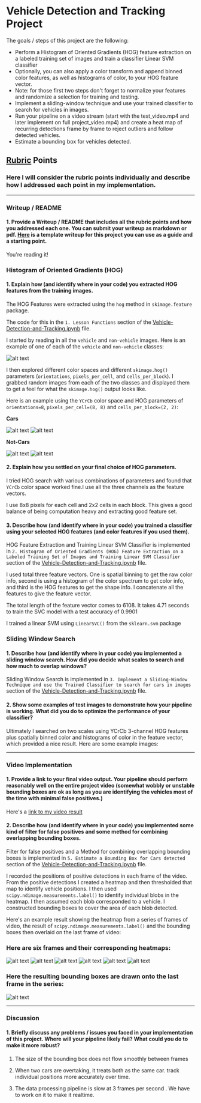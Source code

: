 
# Vehicle Detection and Tracking Project

The goals / steps of this project are the following:

* Perform a Histogram of Oriented Gradients (HOG) feature extraction on a labeled training set of images and train a classifier Linear SVM classifier
* Optionally, you can also apply a color transform and append binned color features, as well as histograms of color, to your HOG feature vector. 
* Note: for those first two steps don't forget to normalize your features and randomize a selection for training and testing.
* Implement a sliding-window technique and use your trained classifier to search for vehicles in images.
* Run your pipeline on a video stream (start with the test_video.mp4 and later implement on full project_video.mp4) and create a heat map of recurring detections frame by frame to reject outliers and follow detected vehicles.
* Estimate a bounding box for vehicles detected.

[//]: # (Image References)
[car-hog]: ./output_images/Car-HOGViz.png
[car-hog1]: ./output_images/Car-HOGViz-1.png
[notcar-hog]: ./output_images/NotCar-HOGViz.png
[notcar-hog1]: ./output_images/NotCar-HOGViz-1.png
[heatmap]: ./output_images/heatmap.png
[heatmap0a]: ./output_images/heatmap0a.png
[heatmap0b]: ./output_images/heatmap0b.png
[heatmap1]: ./output_images/heatmap1.png
[heatmap2]: ./output_images/heatmap2.png
[heatmap3]: ./output_images/heatmap3.png
[video-screenshot-test]: ./output_images/video-screenshot-test.png
[image1]: ./examples/car_not_car.png
[image2]: ./examples/HOG_example.jpg
[image3]: ./examples/sliding_windows.jpg
[image4]: ./examples/sliding_window.jpg
[image5]: ./examples/bboxes_and_heat.png
[image6]: ./examples/labels_map.png
[image7]: ./examples/output_bboxes.png
[video1]: ./project_output.mp4
[video2]: ./test_output.mp4

## [Rubric](https://review.udacity.com/#!/rubrics/513/view) Points
### Here I will consider the rubric points individually and describe how I addressed each point in my implementation.  

---
### Writeup / README

#### 1. Provide a Writeup / README that includes all the rubric points and how you addressed each one.  You can submit your writeup as markdown or pdf.  [Here](README.md) is a template writeup for this project you can use as a guide and a starting point.  

You're reading it!

### Histogram of Oriented Gradients (HOG)

#### 1. Explain how (and identify where in your code) you extracted HOG features from the training images.

The HOG Features were extracted using the `hog` method in `skimage.feature` package.

The code for this in the `1. Lesson Functions` section of the [Vehicle-Detection-and-Tracking.ipynb](Vehicle-Detection-and-Tracking.ipynb) file.

I started by reading in all the `vehicle` and `non-vehicle` images.  Here is an example of one of each of the `vehicle` and `non-vehicle` classes:

![alt text][image1]

I then explored different color spaces and different `skimage.hog()` parameters (`orientations`, `pixels_per_cell`, and `cells_per_block`).  I grabbed random images from each of the two classes and displayed them to get a feel for what the `skimage.hog()` output looks like.

Here is an example using the `YCrCb` color space and HOG parameters of `orientations=8`, `pixels_per_cell=(8, 8)` and `cells_per_block=(2, 2)`:

**Cars**

![alt text][car-hog]
![alt text][car-hog1]

**Not-Cars**

![alt text][notcar-hog]
![alt text][notcar-hog1]


#### 2. Explain how you settled on your final choice of HOG parameters.

I tried HOG search with various combinations of parameters and found that `YCrCb` color space worked fine.I use all the three channels as the feature vectors.

I use 8x8 pixels for each cell and 2x2 cells in each block. This gives a good balance of being computation heavy and extracting good feature set.


#### 3. Describe how (and identify where in your code) you trained a classifier using your selected HOG features (and color features if you used them).

HOG Feature Extraction and Training Linear SVM Classifier is implemented in  `2. Histogram of Oriented Gradients (HOG) Feature Extraction on a Labeled Training Set of Images and Training Linear SVM Classifier` section of the [Vehicle-Detection-and-Tracking.ipynb](Vehicle-Detection-and-Tracking.ipynb) file.

I used total three feature vectors. One is spatial binning to get the raw color info, second is using a histogram of the color spectrum to get color info, and third is the HOG features to get the shape info. I concatenate all the features to give the feature vector.

The total length of the feature vector comes to 6108. It takes 4.71 seconds to train the SVC model with a test accuracy of 0.9901

I trained a linear SVM using `LinearSVC()` from the `sklearn.svm` package

### Sliding Window Search

#### 1. Describe how (and identify where in your code) you implemented a sliding window search.  How did you decide what scales to search and how much to overlap windows?

Sliding Window Search is implemented in `3. Implement a Sliding-Window Technique and use the Trained Classifier to search for cars in images` section of the [Vehicle-Detection-and-Tracking.ipynb](Vehicle-Detection-and-Tracking.ipynb) file.



#### 2. Show some examples of test images to demonstrate how your pipeline is working.  What did you do to optimize the performance of your classifier?

Ultimately I searched on two scales using YCrCb 3-channel HOG features plus spatially binned color and histograms of color in the feature vector, which provided a nice result.  Here are some example images:


---

### Video Implementation

#### 1. Provide a link to your final video output.  Your pipeline should perform reasonably well on the entire project video (somewhat wobbly or unstable bounding boxes are ok as long as you are identifying the vehicles most of the time with minimal false positives.)
Here's a [link to my video result](./project_output.mp4)


#### 2. Describe how (and identify where in your code) you implemented some kind of filter for false positives and some method for combining overlapping bounding boxes.

Filter for false positives and a Method for combining overlapping bounding boxes is implemented in `5. Estimate a Bounding Box for Cars detected` section of the [Vehicle-Detection-and-Tracking.ipynb](Vehicle-Detection-and-Tracking.ipynb) file.

I recorded the positions of positive detections in each frame of the video.  From the positive detections I created a heatmap and then thresholded that map to identify vehicle positions.  I then used `scipy.ndimage.measurements.label()` to identify individual blobs in the heatmap.  I then assumed each blob corresponded to a vehicle.  I constructed bounding boxes to cover the area of each blob detected.  

Here's an example result showing the heatmap from a series of frames of video, the result of `scipy.ndimage.measurements.label()` and the bounding boxes then overlaid on the last frame of video:

### Here are six frames and their corresponding heatmaps:

![alt text][heatmap]
![alt text][heatmap0a]
![alt text][heatmap0b]
![alt text][heatmap1]
![alt text][heatmap2]
![alt text][heatmap3]

### Here the resulting bounding boxes are drawn onto the last frame in the series:

![alt text][video-screenshot-test]


---

### Discussion

#### 1. Briefly discuss any problems / issues you faced in your implementation of this project.  Where will your pipeline likely fail?  What could you do to make it more robust?

1. The size of the bounding box does not flow smoothly between frames

2. When two cars are overtaking, it treats both as the same car. track individual positions more accurately over time.

3. The data processing pipeline is slow at 3 frames per second . We have to work on it to make it realtime.
